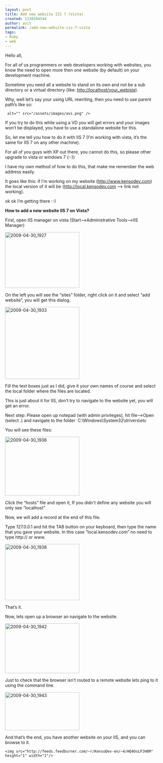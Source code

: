 ```yaml
---
layout: post
title: Add new website IIS 7 (Vista)
created: 1338394544
author: avit
permalink: /add-new-website-iis-7-vista
tags:
- Ruby
- web
---
```

<p>Hello all,</p>

<p>For all of us programmers or web developers working with websites, you know the need to open more then one website (by default) on your development machine.</p>

<p>Sometime you need all a website to stand on its own and not be a sub directory or a virtual directory (like: <a href='http://localhost/your_webiste'>http://localhost/your_webiste</a>).</p>

<p>Why, well let’s say your using URL rewriting, then you need to use parent path’s like so:</p>
<div class='highlight'><pre><code class='html'><span class='nt'><img</span> <span class='na'>alt=</span><span class='s'>""</span> <span class='na'>src=</span><span class='s'>"/assets/images/avi.png"</span> <span class='nt'>/></span>
</code></pre>
</div>
<p>If you try to do this while using a VD you will get errors and your images won’t be displayed, you have to use a standalone website for this.</p>

<p>So, let me tell you how to do it with IIS 7 (I’m working with vista, it’s the same for IIS 7 on any other machine).</p>

<p>For all of you guys with XP out there, you cannot do this, so please other upgrade to vista or windows 7 (:-))</p>

<p>I have my own method of how to do this, that make me remember the web address easily.</p>

<p>It goes like this: if I’m working on my website (<a href='http://www.kensodev.com'>http://www.kensodev.com</a>) the local version of it will be (<a href='http://local.kensodev.com'>http://local.kensodev.com</a> –> link not working).</p>

<p>ok ok I’m getting there :-)</p>
<strong>How to add a new website IIS 7 on Vista?</strong>
<p>First, open IIS manager on vista (Start—>Administrative Tools—>IIS Manager)</p>
<a href='http://www.kensodev.com/wp-content/uploads/2009/04/20090430-1927.png'><img alt='2009-04-30_1927' border='0' height='183' src='http://www.kensodev.com/wp-content/uploads/2009/04/20090430-1927-thumb.png' style='display: inline; border: 0px;' title='2009-04-30_1927' width='244' /></a>
<p>On the left you will see the “sites” folder, right click on it and select “add website”, you will get this dialog.</p>
<a href='http://www.kensodev.com/wp-content/uploads/2009/04/20090430-1933.png'><img alt='2009-04-30_1933' border='0' height='236' src='http://www.kensodev.com/wp-content/uploads/2009/04/20090430-1933-thumb.png' style='display: inline; border: 0px;' title='2009-04-30_1933' width='244' /></a>
<p>Fill the text boxes just as I did, give it your own names of course and select the local folder where the files are located.</p>

<p>This is just about it for IIS, don’t try to navigate to the website yet, you will get an error.</p>

<p>Next step: Please open up notepad (with admin privileges), hit file—>Open (select <em>.</em>) and navigate to the folder  C:\Windows\System32\drivers\etc</p>

<p>You will see these files:</p>
<a href='http://www.kensodev.com/wp-content/uploads/2009/04/20090430-1936.png'><img alt='2009-04-30_1936' border='0' height='193' src='http://www.kensodev.com/wp-content/uploads/2009/04/20090430-1936-thumb.png' style='display: inline; border: 0px;' title='2009-04-30_1936' width='244' /></a>
<p>Click the “hosts” file and open it, If you didn’t define any website you will only see “localhost”</p>

<p>Now, we will add a record at the end of this file.</p>

<p>Type 127.0.0.1 and hit the TAB button on your keyboard, then type the name that you gave your website. In this case “local.kensodev.com” no need to type http:// or www.</p>
<a href='http://www.kensodev.com/wp-content/uploads/2009/04/20090430-1938.png'><img alt='2009-04-30_1938' border='0' height='184' src='http://www.kensodev.com/wp-content/uploads/2009/04/20090430-1938-thumb.png' style='display: inline; border: 0px;' title='2009-04-30_1938' width='244' /></a>
<p>That’s it.</p>

<p>Now, lets open up a browser an navigate to the website.</p>
<a href='http://www.kensodev.com/wp-content/uploads/2009/04/20090430-1942.png'><img alt='2009-04-30_1942' border='0' height='163' src='http://www.kensodev.com/wp-content/uploads/2009/04/20090430-1942-thumb.png' style='display: inline; border: 0px;' title='2009-04-30_1942' width='244' /></a>
<p>Just to check that the browser isn’t routed to a remote website lets ping to it using the command line.</p>
<a href='http://www.kensodev.com/wp-content/uploads/2009/04/20090430-1943.png'><img alt='2009-04-30_1943' border='0' height='125' src='http://www.kensodev.com/wp-content/uploads/2009/04/20090430-1943-thumb.png' style='display: inline; border: 0px;' title='2009-04-30_1943' width='244' /></a>
<p>And that’s the end, you have another website on your IIS, and you can browse to it.</p>
      
    <img src="http://feeds.feedburner.com/~r/KensoDev-en/~4/HQ4OsLPJH8M" height="1" width="1"/>
